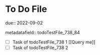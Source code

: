 # To Do File

due:: 2022-09-02

metadatafield:: todoTestFile_738\_84

- [ ] Task of todoTestFile_738 1 [[Query me]]
- [ ] Task of todoTestFile_738 2
